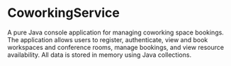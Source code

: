 # CoworkingService
A pure Java console application for managing coworking space bookings. The application allows users to register, authenticate, view and book workspaces and conference rooms, manage bookings, and view resource availability. All data is stored in memory using Java collections.
